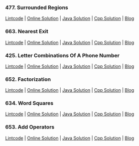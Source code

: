 
    
### 477. Surrounded Regions

[Lintcode](http://lintcode.com/en/problem/surrounded-regions/) 
| [Online Solution](http://jiuzhang.com/solutions/surrounded-regions/)
| [Java Solution](477.surrounded-regions.java) 
| [Cpp Solution](477.surrounded-regions.cpp)
| [Blog](http://blog.liuk.ai/477-surrounded-regions/)
 
    
### 663. Nearest Exit

[Lintcode](http://lintcode.com/en/problem/nearest-exit/) 
| [Online Solution](http://jiuzhang.com/solutions/nearest-exit/)
| [Java Solution](663.nearest-exit.java) 
| [Cpp Solution](663.nearest-exit.cpp)
| [Blog](http://blog.liuk.ai/663-nearest-exit/)

        
### 425. Letter Combinations Of A Phone Number

[Lintcode](http://lintcode.com/en/problem/letter-combinations-of-a-phone-number/) 
| [Online Solution](http://jiuzhang.com/solutions/letter-combinations-of-a-phone-number/)
| [Java Solution](425.letter-combinations-of-a-phone-number.java) 
| [Cpp Solution](425.letter-combinations-of-a-phone-number.cpp)
| [Blog](http://blog.liuk.ai/425-letter-combinations-of-a-phone-number/)

 
### 652. Factorization

[Lintcode](http://lintcode.com/en/problem/factorization/) 
| [Online Solution](http://jiuzhang.com/solutions/factorization/)
| [Java Solution](652.factorization.java) 
| [Cpp Solution](652.factorization.cpp)
| [Blog](http://blog.liuk.ai/652-factorization/)

    
### 634. Word Squares

[Lintcode](http://lintcode.com/en/problem/word-squares/) 
| [Online Solution](http://jiuzhang.com/solutions/word-squares/)
| [Java Solution](634.word-squares.java) 
| [Cpp Solution](634.word-squares.cpp)
| [Blog](http://blog.liuk.ai/634-word-squares/)
     
    
### 653. Add Operators

[Lintcode](http://lintcode.com/en/problem/add-operators/) 
| [Online Solution](http://jiuzhang.com/solutions/add-operators/)
| [Java Solution](653.add-operators.java) 
| [Cpp Solution](653.add-operators.cpp)
| [Blog](http://blog.liuk.ai/653-add-operators/)



    